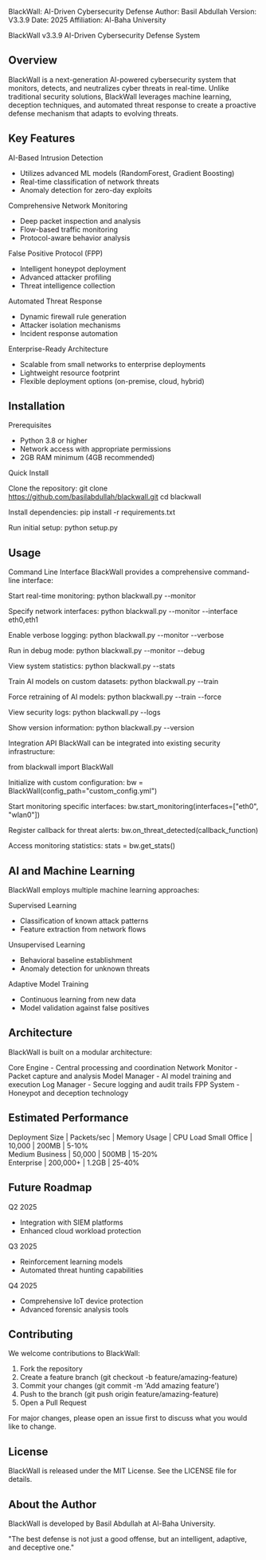 BlackWall: AI-Driven Cybersecurity Defense
Author: Basil Abdullah
Version: V3.3.9
Date: 2025
Affiliation: Al-Baha University

BlackWall v3.3.9
AI-Driven Cybersecurity Defense System

Overview
--------
BlackWall is a next-generation AI-powered cybersecurity system that monitors, detects, and neutralizes cyber threats in real-time. Unlike traditional security solutions, BlackWall leverages machine learning, deception techniques, and automated threat response to create a proactive defense mechanism that adapts to evolving threats.

Key Features
-----------

AI-Based Intrusion Detection
  - Utilizes advanced ML models (RandomForest, Gradient Boosting)
  - Real-time classification of network threats
  - Anomaly detection for zero-day exploits

Comprehensive Network Monitoring
  - Deep packet inspection and analysis
  - Flow-based traffic monitoring
  - Protocol-aware behavior analysis

False Positive Protocol (FPP)
  - Intelligent honeypot deployment
  - Advanced attacker profiling
  - Threat intelligence collection

Automated Threat Response
  - Dynamic firewall rule generation
  - Attacker isolation mechanisms
  - Incident response automation

Enterprise-Ready Architecture
  - Scalable from small networks to enterprise deployments
  - Lightweight resource footprint
  - Flexible deployment options (on-premise, cloud, hybrid)

Installation
-----------

Prerequisites
- Python 3.8 or higher
- Network access with appropriate permissions
- 2GB RAM minimum (4GB recommended)

Quick Install

Clone the repository:
git clone https://github.com/basilabdullah/blackwall.git
cd blackwall

Install dependencies:
pip install -r requirements.txt

Run initial setup:
python setup.py


Usage
-----

Command Line Interface
BlackWall provides a comprehensive command-line interface:

Start real-time monitoring:
python blackwall.py --monitor

Specify network interfaces:
python blackwall.py --monitor --interface eth0,eth1

Enable verbose logging:
python blackwall.py --monitor --verbose

Run in debug mode:
python blackwall.py --monitor --debug

View system statistics:
python blackwall.py --stats

Train AI models on custom datasets:
python blackwall.py --train

Force retraining of AI models:
python blackwall.py --train --force

View security logs:
python blackwall.py --logs

Show version information:
python blackwall.py --version


Integration API
BlackWall can be integrated into existing security infrastructure:

from blackwall import BlackWall

Initialize with custom configuration:
bw = BlackWall(config_path="custom_config.yml")

Start monitoring specific interfaces:
bw.start_monitoring(interfaces=["eth0", "wlan0"])

Register callback for threat alerts:
bw.on_threat_detected(callback_function)

Access monitoring statistics:
stats = bw.get_stats()


AI and Machine Learning
----------------------

BlackWall employs multiple machine learning approaches:

Supervised Learning
  - Classification of known attack patterns
  - Feature extraction from network flows

Unsupervised Learning
  - Behavioral baseline establishment
  - Anomaly detection for unknown threats

Adaptive Model Training
  - Continuous learning from new data
  - Model validation against false positives

Architecture
-----------

BlackWall is built on a modular architecture:

Core Engine - Central processing and coordination
Network Monitor - Packet capture and analysis
Model Manager - AI model training and execution
Log Manager - Secure logging and audit trails
FPP System - Honeypot and deception technology

Estimated Performance
--------------------

Deployment Size | Packets/sec | Memory Usage | CPU Load
Small Office    | 10,000      | 200MB        | 5-10%    
Medium Business | 50,000      | 500MB        | 15-20%   
Enterprise      | 200,000+    | 1.2GB        | 25-40%   

Future Roadmap
-------------

Q2 2025
  - Integration with SIEM platforms
  - Enhanced cloud workload protection

Q3 2025
  - Reinforcement learning models
  - Automated threat hunting capabilities

Q4 2025
  - Comprehensive IoT device protection
  - Advanced forensic analysis tools

Contributing
-----------

We welcome contributions to BlackWall:

1. Fork the repository
2. Create a feature branch (git checkout -b feature/amazing-feature)
3. Commit your changes (git commit -m 'Add amazing feature')
4. Push to the branch (git push origin feature/amazing-feature)
5. Open a Pull Request

For major changes, please open an issue first to discuss what you would like to change.

License
-------

BlackWall is released under the MIT License. See the LICENSE file for details.

About the Author
---------------

BlackWall is developed by Basil Abdullah at Al-Baha University.


"The best defense is not just a good offense, but an intelligent, adaptive, and deceptive one."



